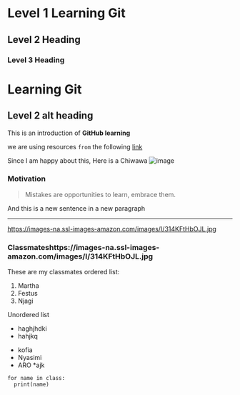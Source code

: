 # Level 1 Learning Git  

## Level 2 Heading 

### Level 3 Heading

Learning Git
============

Level 2 alt heading
----

This is an introduction of **GitHub learning**

we are using resources `from` the following [link](https://github.com/LandyMi2/LearningGit/edit/master/README.md)

Since I am happy about this, Here is a Chiwawa 
![image](https://images-na.ssl-images-amazon.com/images/I/314KFtHbOJL.jpg)

### Motivation 

>Mistakes are opportunities to learn, embrace them. 

And this is a new sentence in a new paragraph

----
https://images-na.ssl-images-amazon.com/images/I/314KFtHbOJL.jpg

### Classmateshttps://images-na.ssl-images-amazon.com/images/I/314KFtHbOJL.jpg

These are my classmates ordered list:
1. Martha
28. Festus
3. Njagi

Unordered list
- haghjhdki
- hahjkq

* kofia
* Nyasimi
* ARO
*ajk


``` 
for name in class:
  print(name)
  ```
